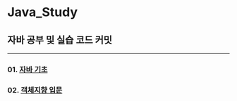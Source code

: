 # Java_Study
## 자바 공부 및 실습 코드 커밋
---
### 01. [자바 기초](https://github.com/sc0116/Java_Study/tree/main/01)
### 02. [객체지향 입문](https://github.com/sc0116/Java_Study/tree/main/02)
